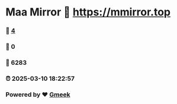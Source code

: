 # Maa Mirror :link: https://mmirror.top 
### :page_facing_up: [4](https://mmirror.top/tag.html) 
### :speech_balloon: 0 
### :hibiscus: 6283 
### :alarm_clock: 2025-03-10 18:22:57 
### Powered by :heart: [Gmeek](https://github.com/Meekdai/Gmeek)
